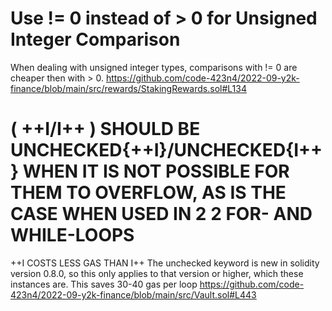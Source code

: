 # Use != 0 instead of > 0 for Unsigned Integer Comparison
When dealing with unsigned integer types, comparisons with != 0 are cheaper then with > 0. 
https://github.com/code-423n4/2022-09-y2k-finance/blob/main/src/rewards/StakingRewards.sol#L134 
#  ( ++I/I++ ) SHOULD BE UNCHECKED{++I}/UNCHECKED{I++} WHEN IT IS NOT POSSIBLE FOR THEM TO OVERFLOW, AS IS THE CASE WHEN USED IN 2 2  FOR- AND WHILE-LOOPS
++I COSTS LESS GAS THAN I++
The unchecked keyword is new in solidity version 0.8.0, so this only applies to that version or higher, which these instances are. This saves 30-40 gas per loop
https://github.com/code-423n4/2022-09-y2k-finance/blob/main/src/Vault.sol#L443